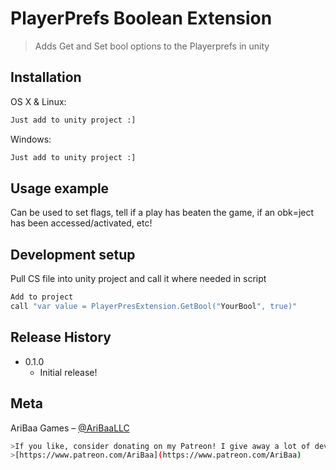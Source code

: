 # PlayerPrefs Boolean Extension
> Adds Get and Set bool options to the Playerprefs in unity



## Installation

OS X & Linux:

```sh
Just add to unity project :]
```

Windows:

```sh
Just add to unity project :]
```

## Usage example

Can be used to set flags, tell if a play has beaten the game, if an obk=ject has been accessed/activated, etc!

## Development setup

Pull CS file into unity project and call it where needed in script

```sh
Add to project
call "var value = PlayerPresExtension.GetBool("YourBool", true)"
```

## Release History

* 0.1.0
    * Initial release!


## Meta

AriBaa Games – [@AriBaaLLC](https://twitter.com/aribaallc)
```sh
>If you like, consider donating on my Patreon! I give away a lot of dev tools over there. :D
>[https://www.patreon.com/AriBaa](https://www.patreon.com/AriBaa)
```

